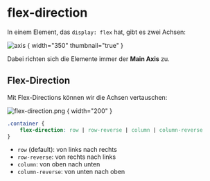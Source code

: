 # flex-direction

In einem Element, das `display: flex` hat, gibt es zwei Achsen:

![axis](axis.png) { width="350" thumbnail="true" }

Dabei richten sich die Elemente immer der **Main Axis** zu.

## Flex-Direction

Mit Flex-Directions können wir die Achsen vertauschen:

![flex-direction.png](flex-direction.png) { width="200" }

```CSS
.container {
    flex-direction: row | row-reverse | column | column-reverse
}
```

- `row` (default): von links nach rechts
- `row-reverse`: von rechts nach links
- `column`: von oben nach unten
- `column-reverse`: von unten nach oben
